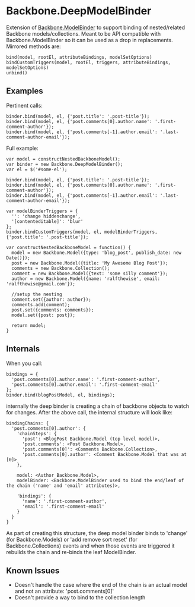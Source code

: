 Backbone.DeepModelBinder
========================

Extension of [Backbone.ModelBinder](https://github.com/theironcook/Backbone.ModelBinder) to support binding of
nested/related Backbone models/collections.  Meant to be API compatible with Backbone.ModelBinder so it can be
used as a drop in replacements.  Mirrored methods are:

    bind(model, rootEl, attributeBindings, modelSetOptions)
    bindCustomTriggers(model, rootEl, triggers, attributeBindings, modelSetOptions)
    unbind()
    

Examples
--------

Pertinent calls:

    binder.bind(model, el, {'post.title': '.post-title'});
    binder.bind(model, el, {'post.comments[0].author.name': '.first-comment-author'});
    binder.bind(model, el, {'post.comments[-1].author.email': '.last-comment-author-email'});

Full example:

    var model = constructNestedBackboneModel();
    var binder = new Backbone.DeepModelBinder();
    var el = $('#some-el');

    binder.bind(model, el, {'post.title': '.post-title'});
    binder.bind(model, el, {'post.comments[0].author.name': '.first-comment-author'});
    binder.bind(model, el, {'post.comments[-1].author.email': '.last-comment-author-email'});

    var modelBinderTriggers = {
      '': 'change hiddenchange',
      '[contenteditable]': 'blur'
    };
    binder.bindCustomTriggers(model, el, modelBinderTriggers, {'post.title': '.post-title'});

    var constructNestedBackboneModel = function() {
      model = new Backbone.Model({type: 'blog_post', publish_date: new Date()});
      post = new Backbone.Model({title: 'My Awesome Blog Post'});
      comments = new Backbone.Collection();
      comment = new Backbone.Model({text: 'some silly comment'});
      author = new Backbone.Model({name: 'ralfthewise', email: 'ralfthewise@gmail.com'});
    
      //setup the nesting
      comment.set({author: author});
      comments.add(comment);
      post.set({comments: comments});
      model.set({post: post});
    
      return model;
    }
    
Internals
---------
When you call:

    bindings = {
      'post.comments[0].author.name': '.first-comment-author',
      'post.comments[0].author.email': '.first-comment-email'
    };
    binder.bind(blogPostModel, el, bindings);

internally the deep binder is creating a chain of backbone objects to watch for changes.
After the above call, the internal structure will look like:

    bindingChains: {
      'post.comments[0].author': {
        'chainSteps': {
          'post': <BlogPost Backbone.Model (top level model)>,
          'post.comments': <Post Backbone.Model>,
          'post.comments[0]': <Comments Backbone.Collection>,
          'post.comments[0].author': <Comment Backbone.Model that was at [0]>
        },
        
        model: <Author Backbone.Model>,
        modelBinder: <Backbone.ModelBinder used to bind the end/leaf of the chain ('name' and 'email' attributes)>,

        'bindings': {
          'name': '.first-comment-author',
          'email': '.first-comment-email'
        }
      }
    }

As part of creating this structure, the deep model binder binds to 'change' (for Backbone.Models) or
'add remove sort reset' (for Backbone.Collections) events and when those events are triggered it
rebuilds the chain and re-binds the leaf ModelBinder.

Known Issues
------------
* Doesn't handle the case where the end of the chain is an actual model and not an attribute: 'post.comments[0]'
* Doesn't provide a way to bind to the collection length
